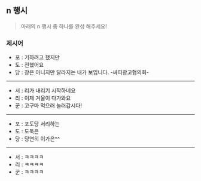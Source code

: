 ## n 행시
> 아래의 n 행시 중 하나를 완성 해주세요!

### 제시어
- 포 : 기하려고 했지만
- 도 : 전했어요
- 당 : 장은 아니지만 달라지는 내가 보입니다. -싸피광고협의회-

---

- 서 : 리가 내리기 시작하네요
- 리 : 이제 겨울이 다가와요
- 꾼 : 고구마 먹으러 놀러갑시다! 
  
---

- 포 : 포도당 서리하는
- 도 : 도둑은
- 당 : 당연히 이가은^^

---

- 서 : ㅋㅋㅋㅋ
- 리 : ㅋㅋㅋㅋ
- 꾼 : ㅋㅋㅋㅋ

